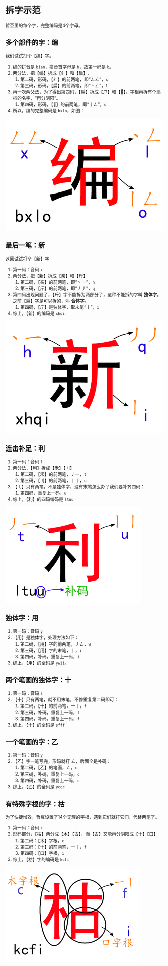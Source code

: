 # 拆字示范
哲豆里的每个字，完整编码是4个字母。

## 多个部件的字：编
我们试试打个【编】字。

1. 编的拼音是 `bian`，拼音首字母是 `b`，故第一码是 `b`。
2. 两分法，把【编】拆成【纟】和【扁】.
   1. 第二码，形码，【纟】的前两笔，即“ㄥㄥ”，`x`
   2. 第三码，形码，【扁】的前两笔，即“丶ㄥ”，`l`
3. 再一次两父法，为了得出第四码，【扁】拆成【户】和【𠕁】。字根再拆有个高档的名字，“再分阴阳”。
   1. 第四码，形码，【𠕁】的前两笔，即“丨ㄥ”，`o`
4. 所以，编的完整编码是 `bxlo`，如图：

![拆分【编】](./assets/bian.png)

## 最后一笔：新
这回试试打个【新】字

1. 第一码：音码 `x`
2. 两分法，把【新】拆成【亲】和【斤】
   1. 第二码，【亲】的前两笔，即“丶一”，`h`
   2. 第三码，【斤】的前两笔，即“丿丿”，`q`
3. 第四码出现问题了，【斤】字不能拆为两部分了，这种不能拆的字叫 **独体字**。之前【扁】字是可以拆的，叫 **合体字**。
   1. 第四码，【斤】是独体字，取末笔“丨”，`i`
4. 综上，【新】的编码是 `xhqi`

![拆分【新】](./assets/xin.png)

## 连击补足：利
1. 第一码：音码 `l`
2. 两分法，【利】拆成【禾】【刂】
    1. 第二码，【禾】的前两笔，丿一，`t`
    2. 第三码，【刂】的前两笔，丨丨，`u`
 3. 【刂】只有两笔，不是独体字，没有末笔怎么办？我们要补齐四码：
    1. 第四码，重复上一码，`u`
 4. 综上，【利】的四码编码是 `ltuu`

![拆分【利】](./assets/li.png)

## 独体字：用
1. 第一码：音码 `y`
2. 【用】是独体字，处理方法如下：
   1. 第二码，【用】字的前两笔，丿ㄥ，`w`
   2. 第三码，【用】字的末笔，丨，`i`
   3. 第四码，补码，重复上一码，`i`
3. 综上，【用】的全码是 `ywii`。

## 两个笔画的独体字：十
1. 第一码：音码 `s`
2. 【十】只有两笔，就不用末笔，不停重复第二码即可：
   1. 第二码，【十】的前两笔，一丨，`f`
   2. 第三码，补码，重复上一码，`f`
   3. 第四码，补码，重复上一码，`f`
3. 综上，【十】的全码是 `sfff`

## 一个笔画的字：乙
1. 第一码：音码 `y`
2. 【乙】字一笔写完，形码就打 ㄥ，后面全是补码：
   1. 第二码，【乙】的笔画，ㄥ，`c`
   2. 第三码，补码，重复上一码，`c`
   3. 第四码，补码，重复上一码，`c`
3. 综上，【乙】的全码是 `yccc`

## 有特殊字根的字：枯
为了快捷增效，哲豆设置了14个无理的字根，遇到它们就打它们，代替两笔了。

1. 第一码：音码 `k`
2. 形码部分，【枯】两分成【木】【古】，而【古】又能再分阴阳成【十】【口】
   1. 第二码：【木】字根，`c`
   2. 第三码：【十】的前两笔，一丨，`f`
   3. 第四码：【口】字根，`i`
3. 综上，【枯】字的编码是 `kcfi`

![拆分【枯】](./assets/ku.png)